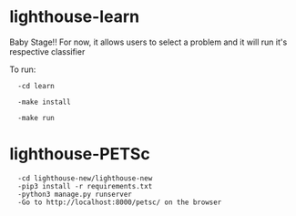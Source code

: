 # lighthouse-learn

Baby Stage!! For now, it allows users to select a problem and it will run it's respective classifier

To run:  

      -cd learn
      
      -make install
      
      -make run

# lighthouse-PETSc

      -cd lighthouse-new/lighthouse-new
      -pip3 install -r requirements.txt
      -python3 manage.py runserver
      -Go to http://localhost:8000/petsc/ on the browser
